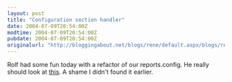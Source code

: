 ```yaml
---
layout: post
title: "Configuration section handler"
date: 2004-07-09T20:54:00Z
modtime: 2004-07-09T20:54:00Z
pubdate: 2004-07-09T20:54:00Z
originalurl: "http://bloggingabout.net/blogs/rene/default.aspx/blogs/rene/archive/2004/07/09/1166.aspx"
---
```



<p>Rolf had some fun today with a refactor of our reports.config. He really should look at <a href="http://integralpath.blogs.com/thinkingoutloud/2004/07/xml_serializati.html" target="_blank">this</a>. A shame I didn't found it earlier.</p>
